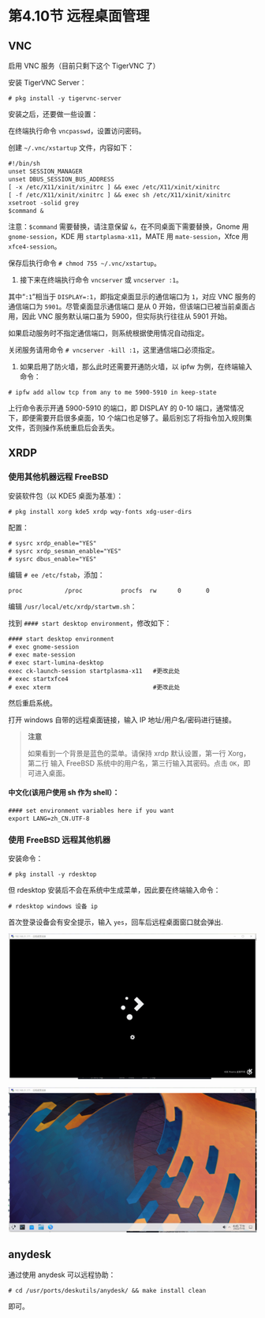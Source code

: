 # 第4.10节 远程桌面管理

## VNC

启用 VNC 服务（目前只剩下这个 TigerVNC 了）

安装 TigerVNC Server：

```
# pkg install -y tigervnc-server 
```

安装之后，还要做一些设置：

在终端执行命令 `vncpasswd`，设置访问密码。

创建 `~/.vnc/xstartup` 文件，内容如下：

```
#!/bin/sh 
unset SESSION_MANAGER 
unset DBUS_SESSION_BUS_ADDRESS 
[ -x /etc/X11/xinit/xinitrc ] && exec /etc/X11/xinit/xinitrc 
[ -f /etc/X11/xinit/xinitrc ] && exec sh /etc/X11/xinit/xinitrc 
xsetroot -solid grey 
$command &  
```

注意：`$command` 需要替换，请注意保留 `&`，在不同桌面下需要替换，Gnome 用 `gnome-session`，KDE 用 `startplasma-x11`，MATE 用 `mate-session`，Xfce 用 `xfce4-session`。

保存后执行命令 `# chmod 755 ~/.vnc/xstartup`。

1. 接下来在终端执行命令 `vncserver` 或 `vncserver :1`。

其中“`:1`”相当于 `DISPLAY=:1`，即指定桌面显示的通信端口为 `1`，对应 VNC 服务的通信端口为 `5901`。尽管桌面显示通信端口 是从 0 开始，但该端口已被当前桌面占用，因此 VNC 服务默认端口虽为 5900，但实际执行往往从 5901 开始。

如果启动服务时不指定通信端口，则系统根据使用情况自动指定。

关闭服务请用命令 `# vncserver -kill :1`，这里通信端口必须指定。

1. 如果启用了防火墙，那么此时还需要开通防火墙，以 ipfw 为例，在终端输入命令：

```
# ipfw add allow tcp from any to me 5900-5910 in keep-state 
```

上行命令表示开通 5900-5910 的端口，即 DISPLAY 的 0-10 端口，通常情况下，即便需要开启很多桌面，10 个端口也足够了。最后别忘了将指令加入规则集文件，否则操作系统重启后会丢失。

## XRDP

### 使用其他机器远程 FreeBSD

安装软件包（以 KDE5 桌面为基准）：

```
# pkg install xorg kde5 xrdp wqy-fonts xdg-user-dirs
```

配置：

```
# sysrc xrdp_enable="YES"
# sysrc xrdp_sesman_enable="YES"
# sysrc dbus_enable="YES"
```

编辑 `# ee /etc/fstab`，添加：

```
proc            /proc           procfs  rw      0       0
```

编辑 `/usr/local/etc/xrdp/startwm.sh`：

找到 `#### start desktop environment`，修改如下：

```
#### start desktop environment
# exec gnome-session
# exec mate-session
# exec start-lumina-desktop
exec ck-launch-session startplasma-x11   #更改此处
# exec startxfce4
# exec xterm                             #更改此处
```

然后重启系统。

打开 windows 自带的远程桌面链接，输入 IP 地址/用户名/密码进行链接。

> **注意**
>
> 如果看到一个背景是蓝色的菜单。请保持 xrdp 默认设置，第一行 Xorg，第二行 输入 FreeBSD 系统中的用户名，第三行输入其密码。点击 `OK`，即可进入桌面。

#### 中文化(该用户使用 sh 作为 shell）：

```
#### set environment variables here if you want
export LANG=zh_CN.UTF-8
```

### 使用 FreeBSD 远程其他机器

安装命令：

```
# pkg install -y rdesktop 
```

但 rdesktop 安装后不会在系统中生成菜单，因此要在终端输入命令：

```
# rdesktop windows 设备 ip 
```

首次登录设备会有安全提示，输入 `yes`，回车后远程桌面窗口就会弹出.

![](../.gitbook/assets/kde1.png)

![](../.gitbook/assets/kde2.png)

## anydesk

通过使用 anydesk 可以远程协助：

```
# cd /usr/ports/deskutils/anydesk/ && make install clean
```

即可。
